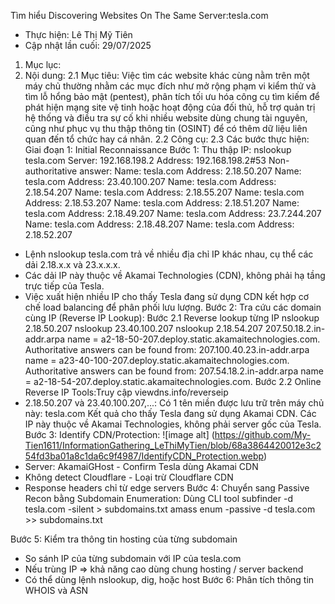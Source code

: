 Tìm hiểu Discovering Websites On The Same Server:tesla.com
- Thực hiện: Lê Thị Mỹ Tiên
- Cập nhật lần cuối: 29/07/2025
1. Mục lục:
2. Nội dung:
2.1 Mục tiêu: 
Việc tìm các website khác cùng nằm trên một máy chủ thường nhằm các mục đích như mở rộng phạm vi kiểm thử và tìm lỗ hổng bảo mật (pentest), phân tích tối ưu hóa công cụ tìm kiếm để phát hiện mạng site vệ tinh hoặc hoạt động của đối thủ, hỗ trợ quản trị hệ thống và điều tra sự cố khi nhiều website dùng chung tài nguyên, cũng như phục vụ thu thập thông tin (OSINT) để có thêm dữ liệu liên quan đến tổ chức hay cá nhân.
2.2 Công cụ: 
2.3 Các bước thực hiện:
Giai đoạn 1: Initial Reconnaissance
Bước 1: Thu thập IP: nslookup tesla.com
                          Server:         192.168.198.2
                          Address:        192.168.198.2#53
                          Non-authoritative answer:
                          Name:   tesla.com
                          Address: 2.18.50.207
                          Name:   tesla.com
                          Address: 23.40.100.207
                          Name:   tesla.com
                          Address: 2.18.54.207
                          Name:   tesla.com
                          Address: 2.18.55.207
                          Name:   tesla.com
                          Address: 2.18.53.207
                          Name:   tesla.com
                          Address: 2.18.51.207
                          Name:   tesla.com
                          Address: 2.18.49.207
                          Name:   tesla.com
                          Address: 23.7.244.207
                          Name:   tesla.com
                          Address: 2.18.48.207
                          Name:   tesla.com
                          Address: 2.18.52.207
- Lệnh nslookup tesla.com trả về nhiều địa chỉ IP khác nhau, cụ thể các dải 2.18.x.x và 23.x.x.x.
- Các dải IP này thuộc về Akamai Technologies (CDN), không phải hạ tầng trực tiếp của Tesla.
- Việc xuất hiện nhiều IP cho thấy Tesla đang sử dụng CDN kết hợp cơ chế load balancing để phân phối lưu lượng.
Bước 2: Tra cứu các domain cùng IP (Reverse IP Lookup):
Bước 2.1 Reverse lookup từng IP
nslookup 2.18.50.207
nslookup 23.40.100.207
nslookup 2.18.54.207
207.50.18.2.in-addr.arpa        name = a2-18-50-207.deploy.static.akamaitechnologies.com.
Authoritative answers can be found from:
207.100.40.23.in-addr.arpa      name = a23-40-100-207.deploy.static.akamaitechnologies.com.
Authoritative answers can be found from:
207.54.18.2.in-addr.arpa        name = a2-18-54-207.deploy.static.akamaitechnologies.com.
Bước 2.2 Online Reverse IP Tools:Truy cập viewdns.info/reverseip
- 2.18.50.207 và 23.40.100.207,...: Có 1 tên miền được lưu trữ trên máy chủ này: tesla.com
Kết quả cho thấy Tesla đang sử dụng Akamai CDN. Các IP này thuộc về Akamai Technologies, không phải server gốc của Tesla. 
Bước 3: Identify CDN/Protection:
![image alt] (https://github.com/My-Tien1611/InformationGathering_LeThiMyTien/blob/68a3864420012e3c254fd3ba01a8c1da6c9f4987/IdentifyCDN_Protection.webp)
- Server: AkamaiGHost - Confirm Tesla dùng Akamai CDN
- Không detect Cloudflare - Loại trừ Cloudflare CDN
- Response headers chỉ từ edge servers
Bước 4: Chuyển sang Passive Recon bằng Subdomain Enumeration:  Dùng CLI tool
subfinder -d tesla.com -silent > subdomains.txt
amass enum -passive -d tesla.com >> subdomains.txt

Bước 5: Kiểm tra thông tin hosting của từng subdomain 
- So sánh IP của từng subdomain với IP của tesla.com
- Nếu trùng IP ⇒ khả năng cao dùng chung hosting / server backend
- Có thể dùng lệnh nslookup, dig, hoặc host
Bước 6: Phân tích thông tin WHOIS và ASN
